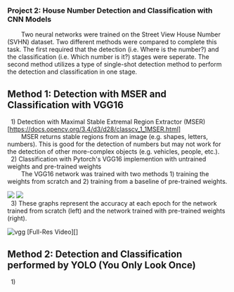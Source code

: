 ### Project 2: House Number Detection and Classification with CNN Models
&nbsp;&nbsp;&nbsp;&nbsp;&nbsp;&nbsp;&nbsp;&nbsp;Two neural networks were trained on the Street View House Number (SVHN) dataset. Two different methods were compared to complete this task. The first required that the detection (i.e. Where is the number?) and the classification (i.e. Which number is it?) stages were seperate. The second method utilizes a type of single-shot detection method to perform the detection and classification in one stage.

## Method 1: Detection with MSER and Classification with VGG16
&nbsp;&nbsp;1) Detection with Maximal Stable Extremal Region Extractor (MSER)[https://docs.opencv.org/3.4/d3/d28/classcv_1_1MSER.html]  
&nbsp;&nbsp;&nbsp;&nbsp;&nbsp;&nbsp;&nbsp;&nbsp;MSER returns stable regions from an image (e.g. shapes, letters, numbers). This is good for the detection of numbers but may not work for the detection of other more-complex objects (e.g. vehicles, people, etc.).  
&nbsp;&nbsp;2) Classification with Pytorch's VGG16 implemention with untrained weights and pre-trained weights  
&nbsp;&nbsp;&nbsp;&nbsp;&nbsp;&nbsp;&nbsp;&nbsp;The VGG16 network was trained with two methods 1) training the weights from scratch and 2) training from a baseline of pre-trained weights.  

<img src="https://user-images.githubusercontent.com/29446797/167309158-949b24bc-2e22-47fc-a688-d06bbb262538.png"> <img src="https://user-images.githubusercontent.com/29446797/167309161-c2e9381e-4ef2-46fc-8ca0-6a3af97f615e.png">  
&nbsp;&nbsp;3) These graphs represent the accuracy at each epoch for the network trained from scratch (left) and the network trained with pre-trained weights (right).

![vgg](https://user-images.githubusercontent.com/29446797/167310676-9744a36d-e80d-4262-abf4-cf41248f6cc6.gif) [Full-Res Video][]


## Method 2: Detection and Classification performed by YOLO (You Only Look Once)
&nbsp;&nbsp;1)
